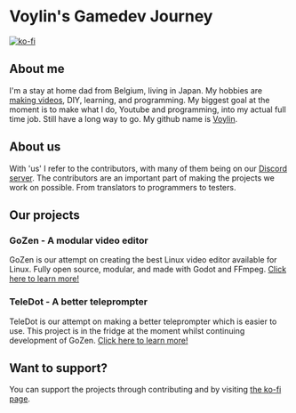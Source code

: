 # Voylin's Gamedev Journey
[![ko-fi](https://ko-fi.com/img/githubbutton_sm.svg)](https://ko-fi.com/R6R4M1UM6)
## About me
I'm a stay at home dad from Belgium, living in Japan. My hobbies are [making videos](https://youtube.com/@voylinsgamedevjourney), DIY, learning, and programming. My biggest goal at the moment is to make what I do, Youtube and programming, into my actual full time job. Still have a long way to go. My github name is [Voylin](https://github.com/voylin).
## About us
With 'us' I refer to the contributors, with many of them being on our [Discord server](https://discord.com/invite/BdbUf7VKYC). The contributors are an important part of making the projects we work on possible. From translators to programmers to testers.
## Our projects
### GoZen - A modular video editor
GoZen is our attempt on creating the best Linux video editor available for Linux. Fully open source, modular, and made with Godot and FFmpeg.
[Click here to learn more!](https://github.com/VoylinsGamedevJourney/GoZen)
### TeleDot - A better teleprompter
TeleDot is our attempt on making a better teleprompter which is easier to use. This project is in the fridge at the moment whilst continuing development of GoZen.
[Click here to learn more!](https://github.com/VoylinsGamedevJourney/TeleDot)
## Want to support?
You can support the projects through contributing and by visiting [the ko-fi page](https://ko-fi.com/voylin).
